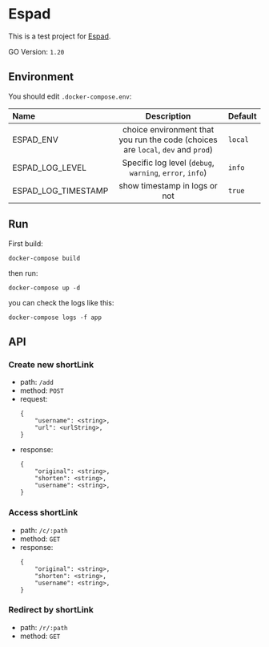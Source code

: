# Espad

This is a test project for [Espad](http://www.espad-co.com/).

GO Version: `1.20`


## Environment

You should edit `.docker-compose.env`:

| Name                |                                   Description                                    | Default |
| :------------------ | :------------------------------------------------------------------------------: | :------ |
| ESPAD_ENV           | choice environment that you run the code (choices are `local`, `dev` and `prod`) | `local` |
| ESPAD_LOG_LEVEL     |             Specific log level (`debug`, `warning`, `error`, `info`)             | `info`  |
| ESPAD_LOG_TIMESTAMP |                          show timestamp in logs or not                           | `true`  |

## Run
First build:

    docker-compose build
then run:

    docker-compose up -d
you can check the logs like this:

    docker-compose logs -f app

## API

### Create new shortLink
- path:   `/add`
- method: `POST`
- request:
    ```jsonc
    {
        "username": <string>,
        "url": <urlString>,
    }
    ```
- response:
    ```jsonc
    {
        "original": <string>,
        "shorten": <string>,
        "username": <string>,
    }
    ```

### Access shortLink
- path:   `/c/:path`
- method: `GET`
- response:
    ```jsonc
    {
        "original": <string>,
        "shorten": <string>,
        "username": <string>,
    }
    ```

### Redirect by shortLink
- path:   `/r/:path`
- method: `GET`

